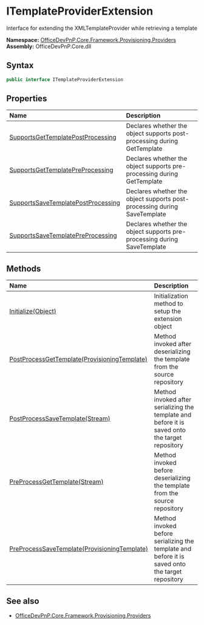 # ITemplateProviderExtension
 Interface for extending the XMLTemplateProvider while retrieving a template   

**Namespace:** [OfficeDevPnP.Core.Framework.Provisioning.Providers](OfficeDevPnP.Core.Framework.Provisioning.Providers.md)  
**Assembly:** OfficeDevPnP.Core.dll  
## Syntax
```C#
public interface ITemplateProviderExtension
```
## Properties
|**Name**|**Description**|
|:-----|:-----|
| [SupportsGetTemplatePostProcessing](OfficeDevPnP.Core.Framework.Provisioning.Providers.ITemplateProviderExtension.SupportsGetTemplatePostProcessing.md) | Declares whether the object supports post-processing during GetTemplate
| [SupportsGetTemplatePreProcessing](OfficeDevPnP.Core.Framework.Provisioning.Providers.ITemplateProviderExtension.SupportsGetTemplatePreProcessing.md) | Declares whether the object supports pre-processing during GetTemplate
| [SupportsSaveTemplatePostProcessing](OfficeDevPnP.Core.Framework.Provisioning.Providers.ITemplateProviderExtension.SupportsSaveTemplatePostProcessing.md) | Declares whether the object supports post-processing during SaveTemplate
| [SupportsSaveTemplatePreProcessing](OfficeDevPnP.Core.Framework.Provisioning.Providers.ITemplateProviderExtension.SupportsSaveTemplatePreProcessing.md) | Declares whether the object supports pre-processing during SaveTemplate
## Methods
|**Name**|**Description**|
|:-----|:-----|
| [Initialize(Object)](OfficeDevPnP.Core.Framework.Provisioning.Providers.ITemplateProviderExtension.f2c09c75.md) | Initialization method to setup the extension object
| [PostProcessGetTemplate(ProvisioningTemplate)](OfficeDevPnP.Core.Framework.Provisioning.Providers.ITemplateProviderExtension.49b25d63.md) | Method invoked after deserializing the template from the source repository
| [PostProcessSaveTemplate(Stream)](OfficeDevPnP.Core.Framework.Provisioning.Providers.ITemplateProviderExtension.6ade08bb.md) | Method invoked after serializing the template and before it is saved onto the target repository
| [PreProcessGetTemplate(Stream)](OfficeDevPnP.Core.Framework.Provisioning.Providers.ITemplateProviderExtension.395db8ff.md) | Method invoked before deserializing the template from the source repository
| [PreProcessSaveTemplate(ProvisioningTemplate)](OfficeDevPnP.Core.Framework.Provisioning.Providers.ITemplateProviderExtension.8485277f.md) | Method invoked before serializing the template and before it is saved onto the target repository
## See also
- [OfficeDevPnP.Core.Framework.Provisioning.Providers](OfficeDevPnP.Core.Framework.Provisioning.Providers.md)
